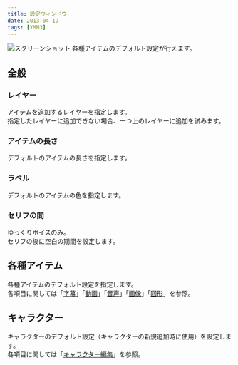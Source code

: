```yaml
---
title: 設定ウィンドウ
date: 2013-04-19
tags: [YMM3]
---
```

![スクリーンショット](h201341914178449-1.jpg)
各種アイテムのデフォルト設定が行えます。

## 全般
### レイヤー
アイテムを追加するレイヤーを指定します。  
指定したレイヤーに追加できない場合、一つ上のレイヤーに追加を試みます。

### アイテムの長さ
デフォルトのアイテムの長さを指定します。

### ラベル
デフォルトのアイテムの色を指定します。

### セリフの間
ゆっくりボイスのみ。  
セリフの後に空白の期間を設定します。

## 各種アイテム
各種アイテムのデフォルト設定を指定します。  
各項目に関しては「[字幕](../editor/h201341914151668.md)」「[動画](../editor/h201341914156976.md)」「[音声](../editor/h2013419141518496.md)」「[画像](../editor/h2013419141524833.md)」「[図形](../editor/h20131227175344965.md)」を参照。

## キャラクター
キャラクターのデフォルト設定（キャラクターの新規追加時に使用）を設定します。  
各項目に関しては「[キャラクター編集](../charactereditor/index.md)」を参照。